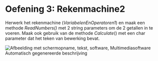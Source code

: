 # Oefening 3: Rekenmachine2

Herwerk het rekenmachine (*VariabelenEnOperatoren1*) en maak een methode
*ReadNumbers()* met 2 string parameters om de 2 getallen in te voeren.
Maak ook gebruik van de methode *Calculate*() met een char parameter dat
het teken van bewerking bevat.

![Afbeelding met schermopname, tekst, software, Multimediasoftware
Automatisch gegenereerde
beschrijving](./media/image1.png)
